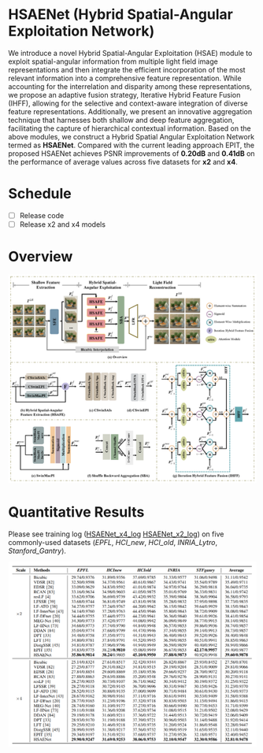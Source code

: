 # HSAENet (Hybrid Spatial-Angular Exploitation Network)
We introduce a novel Hybrid Spatial-Angular Exploitation (HSAE) module to exploit spatial-angular information from multiple light field image representations and then integrate the efficient incorporation of the most relevant information into a comprehensive feature representation. While accounting for the interrelation and disparity among these representations, we propose an adaptive fusion strategy, Iterative Hybrid Feature Fusion (IHFF), allowing for the selective and context-aware integration of diverse feature representations. Additionally, we present an innovative aggregation technique that harnesses both shallow and deep feature aggregation, facilitating the capture of hierarchical contextual information. Based on the above modules, we construct a Hybrid Spatial Angular Exploitation Network termed as **HSAENet**. Compared with the current leading approach EPIT, the proposed HSAENet achieves PSNR improvements of **0.20dB** and **0.41dB** on the performance of average values across five datasets for **x2** and **x4**.

# Schedule
- [ ] Release code
- [ ] Release x2 and x4 models

# Overview

![image](image/overview.png)

# Quantitative Results
Please see training log ([HSAENet_x4_log](HSAENet_x4_log.txt) [HSAENet_x2_log](HSAENet_x2_log.txt)) on five commonly-used datasets (*EPFL*, *HCI_new*, *HCI_old*, *INRIA_Lytro*, *Stanford_Gantry*).

![image](image/Quantitative_Results.jpg)


